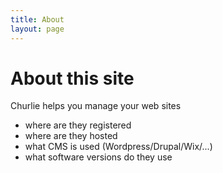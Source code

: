 ```yaml
---
title: About
layout: page
---
```


# About this site

Churlie helps you manage your web sites

* where are they registered
* where are they hosted
* what CMS is used (Wordpress/Drupal/Wix/...)
* what software versions do they use
